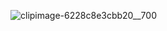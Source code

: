 



![clipimage-6228c8e3cbb20__700](https://user-images.githubusercontent.com/109366607/179465887-b6256f50-8d2b-47a6-9414-6371a99c1e69.jpg)
